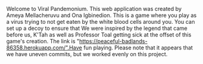 
Welcome to Viral Pandemonium. This web application was created by Ameya Mellacheruvu and Ona Igbinedion. This is a game where you play as a virus trying to not get eaten by the white blood cells around you. You can set up a decoy to ensure that  We were inspired by the legend that came before us, K'Tah as well as Professor Toal getting sick at the offset of this game's creation. The link is "https://peaceful-badlands-86358.herokuapp.com/".Have fun playing. Please note that it appears that we have uneven commits, but we worked evenly on this project.
